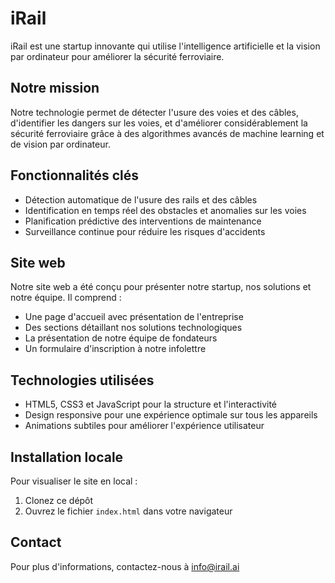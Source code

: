 # iRail

iRail est une startup innovante qui utilise l'intelligence artificielle et la vision par ordinateur pour améliorer la sécurité ferroviaire.

## Notre mission

Notre technologie permet de détecter l'usure des voies et des câbles, d'identifier les dangers sur les voies, et d'améliorer considérablement la sécurité ferroviaire grâce à des algorithmes avancés de machine learning et de vision par ordinateur.

## Fonctionnalités clés

- Détection automatique de l'usure des rails et des câbles
- Identification en temps réel des obstacles et anomalies sur les voies
- Planification prédictive des interventions de maintenance
- Surveillance continue pour réduire les risques d'accidents

## Site web

Notre site web a été conçu pour présenter notre startup, nos solutions et notre équipe. Il comprend :

- Une page d'accueil avec présentation de l'entreprise
- Des sections détaillant nos solutions technologiques
- La présentation de notre équipe de fondateurs
- Un formulaire d'inscription à notre infolettre

## Technologies utilisées

- HTML5, CSS3 et JavaScript pour la structure et l'interactivité
- Design responsive pour une expérience optimale sur tous les appareils
- Animations subtiles pour améliorer l'expérience utilisateur

## Installation locale

Pour visualiser le site en local :

1. Clonez ce dépôt
2. Ouvrez le fichier `index.html` dans votre navigateur

## Contact

Pour plus d'informations, contactez-nous à info@irail.ai
